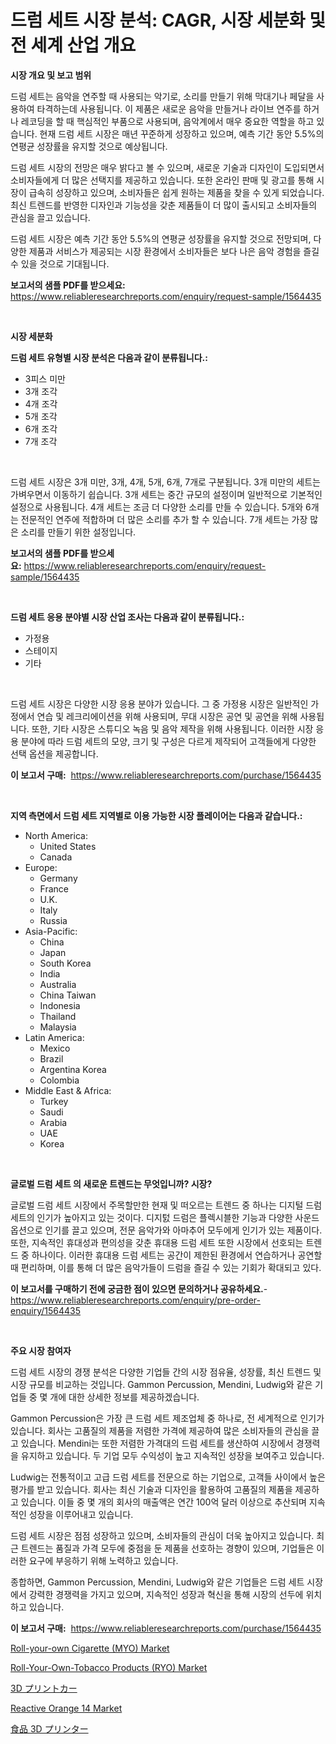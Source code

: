 <p><h1>드럼 세트 시장 분석: CAGR, 시장 세분화 및 전 세계 산업 개요</h1></p><p><strong>시장 개요 및 보고 범위</strong></p>
<p><p>드럼 세트는 음악을 연주할 때 사용되는 악기로, 소리를 만들기 위해 막대기나 페달을 사용하여 타격하는데 사용됩니다. 이 제품은 새로운 음악을 만들거나 라이브 연주를 하거나 레코딩을 할 때 핵심적인 부품으로 사용되며, 음악계에서 매우 중요한 역할을 하고 있습니다. 현재 드럼 세트 시장은 매년 꾸준하게 성장하고 있으며, 예측 기간 동안 5.5%의 연평균 성장률을 유지할 것으로 예상됩니다. </p><p>드럼 세트 시장의 전망은 매우 밝다고 볼 수 있으며, 새로운 기술과 디자인이 도입되면서 소비자들에게 더 많은 선택지를 제공하고 있습니다. 또한 온라인 판매 및 광고를 통해 시장이 급속히 성장하고 있으며, 소비자들은 쉽게 원하는 제품을 찾을 수 있게 되었습니다. 최신 트렌드를 반영한 디자인과 기능성을 갖춘 제품들이 더 많이 출시되고 소비자들의 관심을 끌고 있습니다.</p><p>드럼 세트 시장은 예측 기간 동안 5.5%의 연평균 성장률을 유지할 것으로 전망되며, 다양한 제품과 서비스가 제공되는 시장 환경에서 소비자들은 보다 나은 음악 경험을 즐길 수 있을 것으로 기대됩니다.</p></p>
<p><strong>보고서의 샘플 PDF를 받으세요:</strong> <a href="https://www.reliableresearchreports.com/enquiry/request-sample/1564435">https://www.reliableresearchreports.com/enquiry/request-sample/1564435</a></p>
<p>&nbsp;</p>
<p><strong>시장 세분화</strong></p>
<p><strong>드럼 세트 유형별 시장 분석은 다음과 같이 분류됩니다.:</strong></p>
<p><ul><li>3피스 미만</li><li>3개 조각</li><li>4개 조각</li><li>5개 조각</li><li>6개 조각</li><li>7개 조각</li></ul></p>
<p>&nbsp;</p>
<p><p>드럼 세트 시장은 3개 미만, 3개, 4개, 5개, 6개, 7개로 구분됩니다. 3개 미만의 세트는 가벼우면서 이동하기 쉽습니다. 3개 세트는 중간 규모의 설정이며 일반적으로 기본적인 설정으로 사용됩니다. 4개 세트는 조금 더 다양한 소리를 만들 수 있습니다. 5개와 6개는 전문적인 연주에 적합하며 더 많은 소리를 추가 할 수 있습니다. 7개 세트는 가장 많은 소리를 만들기 위한 설정입니다.</p></p>
<p><strong>보고서의 샘플 PDF를 받으세요:</strong>&nbsp;<a href="https://www.reliableresearchreports.com/enquiry/request-sample/1564435">https://www.reliableresearchreports.com/enquiry/request-sample/1564435</a></p>
<p>&nbsp;</p>
<p><strong> 드럼 세트 응용 분야별 시장 산업 조사는 다음과 같이 분류됩니다.:</strong></p>
<p><ul><li>가정용</li><li>스테이지</li><li>기타</li></ul></p>
<p>&nbsp;</p>
<p><p>드럼 세트 시장은 다양한 시장 응용 분야가 있습니다. 그 중 가정용 시장은 일반적인 가정에서 연습 및 레크리에이션을 위해 사용되며, 무대 시장은 공연 및 공연을 위해 사용됩니다. 또한, 기타 시장은 스튜디오 녹음 및 음악 제작을 위해 사용됩니다. 이러한 시장 응용 분야에 따라 드럼 세트의 모양, 크기 및 구성은 다르게 제작되어 고객들에게 다양한 선택 옵션을 제공합니다.</p></p>
<p><strong>이 보고서 구매:</strong>&nbsp; <a href="https://www.reliableresearchreports.com/purchase/1564435">https://www.reliableresearchreports.com/purchase/1564435</a></p>
<p>&nbsp;</p>
<p><strong>지역 측면에서 드럼 세트 지역별로 이용 가능한 시장 플레이어는 다음과 같습니다.:</strong></p>
<p><ul>
    <li>
        North America:
        <ul>
            <li>United States</li>
            <li>Canada</li>
        </ul>
    </li>
    <li>
        Europe:
        <ul>
            <li>Germany</li>
            <li>France</li>
            <li>U.K.</li>
            <li>Italy</li>
            <li>Russia</li>
        </ul>
    </li>
    <li>
        Asia-Pacific:
        <ul>
            <li>China</li>
            <li>Japan</li>
            <li>South Korea</li>
            <li>India</li>
            <li>Australia</li>
            <li>China Taiwan</li>
            <li>Indonesia</li>
            <li>Thailand</li>
            <li>Malaysia</li>
        </ul>
    </li>
    <li>
        Latin America:
        <ul>
            <li>Mexico</li>
            <li>Brazil</li>
            <li>Argentina Korea</li>
            <li>Colombia</li>
        </ul>
    </li>
    <li>
        Middle East & Africa:
        <ul>
            <li>Turkey</li>
            <li>Saudi</li>
            <li>Arabia</li>
            <li>UAE</li>
            <li>Korea</li>
        </ul>
    </li>
    </ul></p>
<p>&nbsp;</p>
<p><strong>글로벌 드럼 세트 의 새로운 트렌드는 무엇입니까? 시장?</strong></p>
<p><p>글로벌 드럼 세트 시장에서 주목할만한 현재 및 떠오르는 트렌드 중 하나는 디지털 드럼 세트의 인기가 높아지고 있는 것이다. 디지턼 드럼은 플렉시블한 기능과 다양한 사운드 옵션으로 인기를 끌고 있으며, 전문 음악가와 아마추어 모두에게 인기가 있는 제품이다. 또한, 지속적인 휴대성과 편의성을 갖춘 휴대용 드럼 세트 또한 시장에서 선호되는 트렌드 중 하나이다. 이러한 휴대용 드럼 세트는 공간이 제한된 환경에서 연습하거나 공연할 때 편리하며, 이를 통해 더 많은 음악가들이 드럼을 즐길 수 있는 기회가 확대되고 있다.</p></p>
<p><strong>이 보고서를 구매하기 전에 궁금한 점이 있으면 문의하거나 공유하세요.</strong>- <a href="https://www.reliableresearchreports.com/enquiry/pre-order-enquiry/1564435">https://www.reliableresearchreports.com/enquiry/pre-order-enquiry/1564435</a></p>
<p>&nbsp;</p>
<p><strong>주요 시장 참여자</strong></p>
<p><p>드럼 세트 시장의 경쟁 분석은 다양한 기업들 간의 시장 점유율, 성장률, 최신 트렌드 및 시장 규모를 비교하는 것입니다. Gammon Percussion, Mendini, Ludwig와 같은 기업들 중 몇 개에 대한 상세한 정보를 제공하겠습니다.</p><p>Gammon Percussion은 가장 큰 드럼 세트 제조업체 중 하나로, 전 세계적으로 인기가 있습니다. 회사는 고품질의 제품을 저렴한 가격에 제공하여 많은 소비자들의 관심을 끌고 있습니다. Mendini는 또한 저렴한 가격대의 드럼 세트를 생산하여 시장에서 경쟁력을 유지하고 있습니다. 두 기업 모두 수익성이 높고 지속적인 성장을 보여주고 있습니다.</p><p>Ludwig는 전통적이고 고급 드럼 세트를 전문으로 하는 기업으로, 고객들 사이에서 높은 평가를 받고 있습니다. 회사는 최신 기술과 디자인을 활용하여 고품질의 제품을 제공하고 있습니다. 이들 중 몇 개의 회사의 매출액은 연간 100억 달러 이상으로 추산되며 지속적인 성장을 이루어내고 있습니다.</p><p>드럼 세트 시장은 점점 성장하고 있으며, 소비자들의 관심이 더욱 높아지고 있습니다. 최근 트렌드는 품질과 가격 모두에 중점을 둔 제품을 선호하는 경향이 있으며, 기업들은 이러한 요구에 부응하기 위해 노력하고 있습니다.</p><p>종합하면, Gammon Percussion, Mendini, Ludwig와 같은 기업들은 드럼 세트 시장에서 강력한 경쟁력을 가지고 있으며, 지속적인 성장과 혁신을 통해 시장의 선두에 위치하고 있습니다.</p></p>
<p><strong>이 보고서 구매:</strong>&nbsp;&nbsp;<a href="https://www.reliableresearchreports.com/purchase/1564435">https://www.reliableresearchreports.com/purchase/1564435</a></p>
<p><p><a href="https://github.com/johnbach50/Market-Research-Report-List-2/blob/main/roll-your-own-cigarette-myo-market.md">Roll-your-own Cigarette (MYO) Market</a></p><p><a href="https://github.com/lylyparadise/Market-Research-Report-List-2/blob/main/roll-your-own-tobacco-products-ryo-market.md">Roll-Your-Own-Tobacco Products (RYO) Market</a></p><p><a href="https://github.com/joaejkdzgyljvo6/Market-Research-Report-List-1/blob/main/17456997122.md">3D プリントカー</a></p><p><a href="https://issuu.com/reportprime-2/docs/reactive-orange-14-market-size-2030.pptx">Reactive Orange 14 Market</a></p><p><a href="https://github.com/NashBeahan2023/Market-Research-Report-List-1/blob/main/63828487123.md">食品 3D プリンター</a></p></p>

